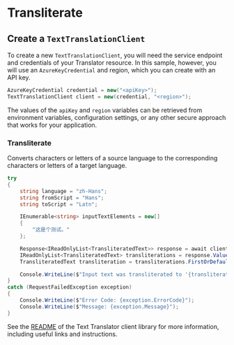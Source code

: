 # Transliterate

## Create a `TextTranslationClient`

To create a new `TextTranslationClient`, you will need the service endpoint and credentials of your Translator resource. In this sample, however, you will use an `AzureKeyCredential` and region, which you can create with an API key.

```C#
AzureKeyCredential credential = new("<apiKey>");
TextTranslationClient client = new(credential, "<region>");
```

The values of the `apiKey` and `region` variables can be retrieved from environment variables, configuration settings, or any other secure approach that works for your application.

### Transliterate
Converts characters or letters of a source language to the corresponding characters or letters of a target language.

```C#
try
{
    string language = "zh-Hans";
    string fromScript = "Hans";
    string toScript = "Latn";

    IEnumerable<string> inputTextElements = new[]
    {
        "这是个测试。"
    };

    Response<IReadOnlyList<TransliteratedText>> response = await client.TransliterateAsync(language, fromScript, toScript, inputTextElements).ConfigureAwait(false);
    IReadOnlyList<TransliteratedText> transliterations = response.Value;
    TransliteratedText transliteration = transliterations.FirstOrDefault();

    Console.WriteLine($"Input text was transliterated to '{transliteration?.Script}' script. Transliterated text: '{transliteration?.Text}'.");
}
catch (RequestFailedException exception)
{
    Console.WriteLine($"Error Code: {exception.ErrorCode}");
    Console.WriteLine($"Message: {exception.Message}");
}
```

See the [README] of the Text Translator client library for more information, including useful links and instructions.

[README]: https://aka.ms/https://github.com/Azure/azure-sdk-for-net/blob/main/sdk/translation/Azure.AI.Translation.Text/README.md
